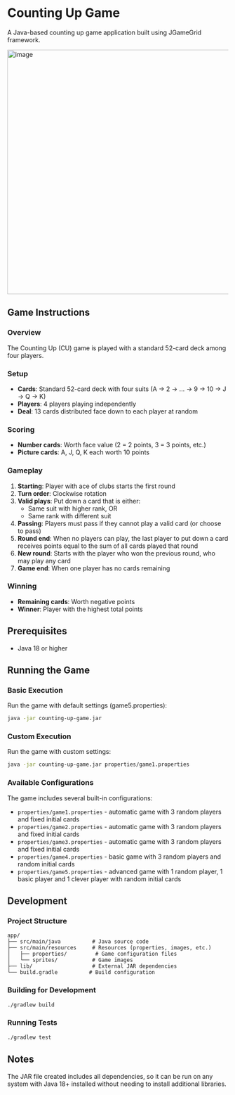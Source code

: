 # Counting Up Game
A Java-based counting up game application built using JGameGrid framework.

<img width="556" alt="image" src="https://github.com/user-attachments/assets/d2e963f9-a729-45a5-b6c1-4cbc09277811" />


## Game Instructions

### Overview
The Counting Up (CU) game is played with a standard 52-card deck among four players.

### Setup
- **Cards**: Standard 52-card deck with four suits (A → 2 → ... → 9 → 10 → J → Q → K)
- **Players**: 4 players playing independently
- **Deal**: 13 cards distributed face down to each player at random

### Scoring
- **Number cards**: Worth face value (2 = 2 points, 3 = 3 points, etc.)
- **Picture cards**: A, J, Q, K each worth 10 points

### Gameplay
1. **Starting**: Player with ace of clubs starts the first round
2. **Turn order**: Clockwise rotation
3. **Valid plays**: Put down a card that is either:
   - Same suit with higher rank, OR
   - Same rank with different suit
4. **Passing**: Players must pass if they cannot play a valid card (or choose to pass)
5. **Round end**: When no players can play, the last player to put down a card receives points equal to the sum of all cards played that round
6. **New round**: Starts with the player who won the previous round, who may play any card
7. **Game end**: When one player has no cards remaining

### Winning
- **Remaining cards**: Worth negative points
- **Winner**: Player with the highest total points

## Prerequisites
- Java 18 or higher

## Running the Game

### Basic Execution
Run the game with default settings (game5.properties):

```bash
java -jar counting-up-game.jar
```

### Custom Execution
Run the game with custom settings:

```bash
java -jar counting-up-game.jar properties/game1.properties
```

### Available Configurations
The game includes several built-in configurations:

- `properties/game1.properties` - automatic game with 3 random players and fixed initial cards
- `properties/game2.properties` - automatic game with 3 random players and fixed initial cards
- `properties/game3.properties` - automatic game with 3 random players and fixed initial cards
- `properties/game4.properties` - basic game with 3 random players and random initial cards
- `properties/game5.properties` - advanced game with 1 random player, 1 basic player and 1 clever player with random initial cards

## Development
### Project Structure

```
app/
├── src/main/java          # Java source code
├── src/main/resources     # Resources (properties, images, etc.)
│   ├── properties/         # Game configuration files
│   └── sprites/           # Game images
├── lib/                   # External JAR dependencies
└── build.gradle          # Build configuration
```

### Building for Development
```bash
./gradlew build
```

### Running Tests
```bash
./gradlew test
```
## Notes

The JAR file created includes all dependencies, so it can be run on any system with Java 18+ installed without needing to install additional libraries.
